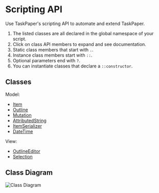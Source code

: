 # Scripting API

Use TaskPaper's scripting API to automate and extend TaskPaper.

1. The listed classes are all declared in the global namespace of your script.
2. Click on class API members to expand and see documentation.
3. Static class members that start with `.`.
4. Instance class members start with `::`.
5. Optional parameters end with `?`.
6. You can instantiate classes that declare a `::constructor`.

## Classes <a id="classes"></a>

Model:

* [Item](scripting/item.md)
* [Outline](scripting/outline.md)
* [Mutation](scripting/mutation.md)
* [AttributedString](scripting/attributedstring.md)
* [ItemSerializer](scripting/itemserializer.md)
* [DateTime](scripting/datetime.md)

View:

* [OutlineEditor](scripting/outlineeditor.md)
* [Selection](scripting/selection.md)

## Class Diagram <a id="class-diagram"></a>

![Class Diagram](http://yuml.me/5fc95b42)

